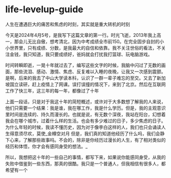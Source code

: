 # life-levelup-guide

人生在遭遇巨大的痛苦和焦虑的时刻，其实就是重大转机的时刻

今天是2024年4月5号，是我写下这篇文章的第一行。时光飞逝，2013年我上高一，那会儿无比自傲，想考清北，因为中考成绩全市前150。在完全固步自封的小小世界里，只有成绩、分数，是我最大的自信和依靠。我不关注世俗的看法，不关注金钱，我只知道，我只要成绩好，爸妈就会打扰我打篮球、玩电脑游戏。

时间转瞬即逝，一晃十年就过去了，编写这些文字的时候，我脑中闪过了无数的画面，那些流泪、感动、激情、焦虑、反复难以入睡的夜晚，让我又一次感到震颤。是啊，后来的我去了中山大学读本科，认识了一群一辈子难忘的至交。又去了新加坡国立读研，赶上疫情上了网课。误打误撞的情况下，来到了北京。然后在互联网工作了快三年，这三年的每一年，都像过了十年

上面一段话，只是对于我这十年的简短概述，或许对于大多数想了解我的人来说，他们只需要一个结果：我是谁，我在哪工作，我是什么学历。但是，我的主观意识里时间是连续的、持久而漫长的。也就是说，有无数个深夜，我站在阳台，幻想着我会在哪个城市，过着什么样的生活。也会有多少难过的日子，多少焦虑的日子。为什么年轻的时候，我读不懂历史，因为对于像李白这样的人，我们也只会诵读人生得意须尽欢，莫使_金樽空对月 但是，我们真的知道他经历了什么吗，我们会静下心来，了解那些故事吗。不会的，除非是你经历过漫长的人生，有了相对类似的经历和体悟，你才会有感同身受的想法。_

所以，我想把这十年的一些自己的事情，都写下来，如果说你能感同身受，从我的失败中借鉴到一些东西，那真的很酷。我只是一个普通人，但我相信有很多人，都希望有一个
